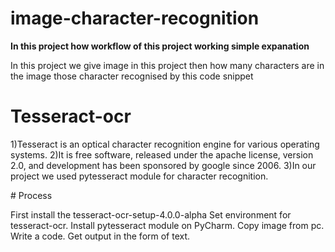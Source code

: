 # image-character-recognition
<b>In this project how workflow of this project working simple expanation</b>

<p>In this project we give image in this project then how many characters are in the image those character recognised by this code snippet</p>

# Tesseract-ocr
<p>1)Tesseract is an optical character recognition engine for various operating systems.  
2)It is free software, released under the apache license, version 2.0, and development has been sponsored by google since 2006.
3)In our project we used pytesseract module for character recognition.</p>
 # Process  
   <p>First install the tesseract-ocr-setup-4.0.0-alpha
    Set environment for tesseract-ocr.
    Install pytesseract module on PyCharm. 
    Copy image from pc. 
    Write a code.
    Get output in the form of text.</p>





